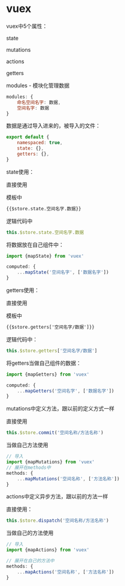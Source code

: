 # vuex

vuex中5个属性：

state

mutations

actions

getters



modules - 模块化管理数据

```js
modules: {
    命名空间名字: 数据,
    空间名字: 数据
}
```

数据是通过导入进来的，被导入的文件：

```js
export default {
    namespaced: true,
    state: {},
    getters: {},
}
```

state使用：

直接使用

模板中

```html
{{$store.state.空间名字.数据}}
```

逻辑代码中

```js
this.$store.state.空间名字.数据
```

将数据放在自己组件中：

```js
import {mapState} from 'vuex'

computed: {
    ...mapState('空间名字', ['数据名字'])
}
```

getters使用：

直接使用

模板中

```html
{{$store.getters['空间名字/数据']}}
```

逻辑代码中：

```js
this.$store.getters['空间名字/数据']
```

将getters当做自己组件的数据：

```js
import {mapGetters} from 'vuex'

computed: {
    ...mapGetters('空间名字', ['数据名字'])
}
```

mutations中定义方法，跟以前的定义方式一样

直接使用

```js
this.$store.commit('空间名称/方法名称')
```

当做自己方法使用

```js
// 导入
import {mapMutations} from 'vuex'
// 展开在methods中
methods: {
    ...mapMutations('空间名称', ['方法名称'])
}
```

actions中定义异步方法，跟以前的方法一样

直接使用：

```js
this.$store.dispatch('空间名称/方法名称')
```

当做自己的方法使用

```js
// 导入
import {mapActions} from 'vuex'

// 展开在自己的方法中
methods: {
    ...mapActions('空间名称', ['方法名称'])
}
```

